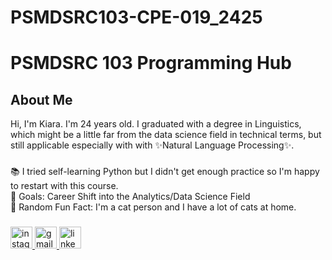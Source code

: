 # PSMDSRC103-CPE-019_2425
<h1 align=left>PSMDSRC 103 Programming Hub</h1>

###

<h2 align=left>About Me</h3>

<p>Hi, I'm Kiara. I'm 24 years old. I graduated with a degree in Linguistics, which might be a little far from the data science field in technical terms, but still applicable especially with with ✨Natural Language Processing✨.</p>

###

<p>📚 I tried self-learning Python but I didn't get enough practice so I'm happy to restart with this course.
  <br>🎯 Goals: Career Shift into the Analytics/Data Science Field
  <br>🎲 Random Fun Fact: I'm a cat person and I have a lot of cats at home.</p>

###

<div align="left">
  <a href="https://www.instagram.com/listenitseliz/" target="_blank">
    <img src="https://img.shields.io/static/v1?message=Instagram&logo=instagram&label=&color=E4405F&logoColor=white&labelColor=&style=for-the-badge" height="35" alt="instagram logo"  />
  </a>
  <a href="kiara.de.villa0219@gmail.com" target="_blank">
    <img src="https://img.shields.io/static/v1?message=Gmail&logo=gmail&label=&color=D14836&logoColor=white&labelColor=&style=for-the-badge" height="35" alt="gmail logo"  />
  </a>
  <a href="https://www.linkedin.com/in/kcdevilla/" target="_blank">
    <img src="https://img.shields.io/static/v1?message=LinkedIn&logo=linkedin&label=&color=0077B5&logoColor=white&labelColor=&style=for-the-badge" height="35" alt="linkedin logo"  />
  </a>
</div>
